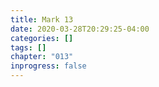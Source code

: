 ```yaml
---
title: Mark 13
date: 2020-03-28T20:29:25-04:00
categories: []
tags: []
chapter: "013"
inprogress: false
---
```


